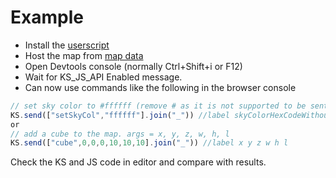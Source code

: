 # Example
- Install the [userscript](https://raw.githubusercontent.com/BluZed/KS_JS_API/refs/heads/main/example/script.user.js)
- Host the map from [map data](https://raw.githubusercontent.com/BluZed/KS_JS_API/refs/heads/main/example/mapdata.txt)
- Open Devtools console (normally Ctrl+Shift+i or F12)
- Wait for KS_JS_API Enabled message.
- Can now use commands like the following in the browser console
```js
// set sky color to #ffffff (remove # as it is not supported to be sent, instead the # is added in ks directly)
KS.send(["setSkyCol","ffffff"].join("_")) //label skyColorHexCodeWithout#
or
// add a cube to the map. args = x, y, z, w, h, l
KS.send(["cube",0,0,0,10,10,10].join("_")) //label x y z w h l
```
Check the KS and JS code in editor and compare with results.
